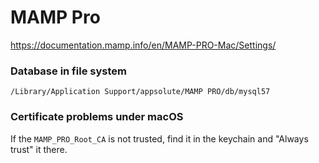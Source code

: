 # MAMP Pro

https://documentation.mamp.info/en/MAMP-PRO-Mac/Settings/

### Database in file system

    /Library/Application Support/appsolute/MAMP PRO/db/mysql57

### Certificate problems under macOS

If the `MAMP_PRO_Root_CA` is not trusted, find it in the keychain and "Always trust" it there.
